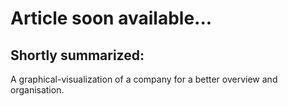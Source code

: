 # Article soon available...

## Shortly summarized:
A graphical-visualization of a company for a better overview and organisation.
